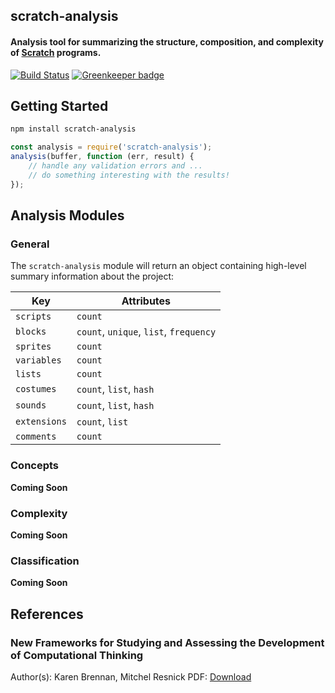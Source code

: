 ## scratch-analysis
#### Analysis tool for summarizing the structure, composition, and complexity of [Scratch](https://scratch.mit.edu) programs.

[![Build Status](https://travis-ci.org/LLK/scratch-analysis.svg?branch=develop)](https://travis-ci.org/LLK/scratch-analysis)
[![Greenkeeper badge](https://badges.greenkeeper.io/LLK/scratch-analysis.svg)](https://greenkeeper.io/)

## Getting Started
```bash
npm install scratch-analysis
```

```js
const analysis = require('scratch-analysis');
analysis(buffer, function (err, result) {
    // handle any validation errors and ...
    // do something interesting with the results!
});
```

## Analysis Modules
### General
The `scratch-analysis` module will return an object containing high-level summary information about the project:

| Key               | Attributes                                               |
| ----------------- | -------------------------------------------------------- |
| `scripts`         | `count`                                                  |
| `blocks`          | `count`, `unique`, `list`, `frequency`                   |
| `sprites`         | `count`                                                  |
| `variables`       | `count`                                                  |
| `lists`           | `count`                                                  |
| `costumes`        | `count`, `list`, `hash`                                  |
| `sounds`          | `count`, `list`, `hash`                                  |
| `extensions`      | `count`, `list`                                          |
| `comments`        | `count`                                                  |

### Concepts
**Coming Soon**

### Complexity
**Coming Soon**

### Classification
**Coming Soon**

## References
### New Frameworks for Studying and Assessing the Development of Computational Thinking
Author(s): Karen Brennan, Mitchel Resnick
PDF: [Download](https://web.media.mit.edu/~kbrennan/files/Brennan_Resnick_AERA2012_CT.pdf)
